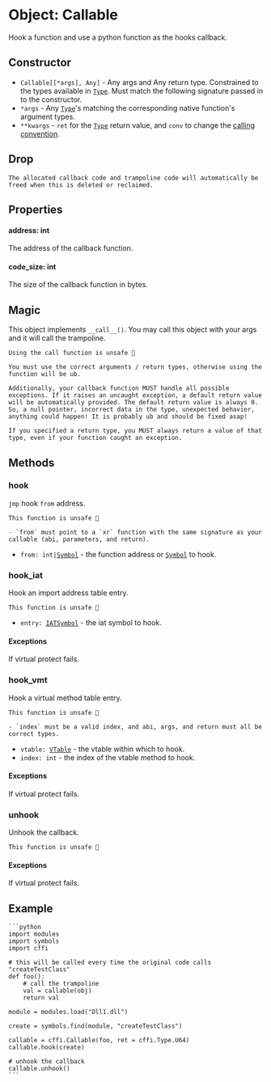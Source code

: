 # Object: Callable

Hook a function and use a python function as the hooks callback.

## Constructor

- `Callable[[*args], Any]` - Any args and Any return type. Constrained to the types available in [`Type`](./type.md). Must match the following signature passed in to the constructor.
- `*args` - Any [`Type`](./type.md)'s matching the corresponding native function's argument types.
- `**kwargs` - `ret` for the [`Type`](./type.md) return value, and `conv` to change the [calling convention](./conv.md).

## Drop
```admonish danger title=""
The allocated callback code and trampoline code will automatically be freed when this is deleted or reclaimed.
```

## Properties

#### address: int
The address of the callback function.

#### code_size: int
The size of the callback function in bytes.

## Magic
This object implements `__call__()`. You may call this object with your args and it will call the trampoline.

```admonish danger title=""
Using the call function is unsafe 🐉

You must use the correct arguments / return types, otherwise using the function will be ub.

Additionally, your callback function MUST handle all possible exceptions. If it raises an uncaught exception, a default return value will be automatically provided. The default return value is always 0. So, a null pointer, incorrect data in the type, unexpected behavior, anything could happen! It is probably ub and should be fixed asap!

If you specified a return type, you MUST always return a value of that type, even if your function caught an exception.
```

## Methods

### hook
`jmp` hook `from` address.

```admonish danger title=""
This function is unsafe 🐉

- `from` must point to a `xr` function with the same signature as your callable (abi, parameters, and return).
```

- <code>from: int|[Symbol](../symbols/objects-symbol.md)</code> - the function address or [`Symbol`](../symbols/objects-symbol.md) to hook.

### hook_iat
Hook an import address table entry.

```admonish danger title=""
This function is unsafe 🐉
```

- <code>entry: [IATSymbol](../iat/objects-iatsymbol.md)</code> - the iat symbol to hook.

#### Exceptions
If virtual protect fails.

### hook_vmt
Hook a virtual method table entry.

```admonish danger title=""
This function is unsafe 🐉

- `index` must be a valid index, and abi, args, and return must all be correct types.
```

- <code>vtable: [VTable](../vmt/objects-vtable.md)</code> - the vtable within which to hook.
- `index: int` - the index of the vtable method to hook.

#### Exceptions
If virtual protect fails.

### unhook
Unhook the callback.

```admonish danger title=""
This function is unsafe 🐉
```

#### Exceptions
If virtual protect fails.

## Example

~~~admonish example title=""
```python
import modules
import symbols
import cffi

# this will be called every time the original code calls "createTestClass"
def foo():
    # call the trampoline
    val = callable(obj)
    return val

module = modules.load("Dll1.dll")

create = symbols.find(module, "createTestClass")

callable = cffi.Callable(foo, ret = cffi.Type.U64)
callable.hook(create)

# unhook the callback
callable.unhook()
```
~~~
